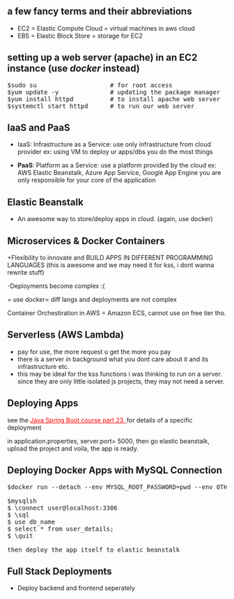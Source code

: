 ## a few fancy terms and their abbreviations

* EC2 = Elastic Compute Cloud = virtual machines in aws cloud
* EBS = Elastic Block Store = storage for EC2

## setting up a web server (apache) in an EC2 instance (use ***docker*** instead)

<pre>
$sudo su                    # for root access
$yum update -y              # updating the package manager
$yum install httpd          # to install apache web server
$systemctl start httpd      # to run our web server
</pre>

## IaaS and PaaS

* IaaS: Infrastructure as a Service: use only infrastructure from cloud provider
    ex: using VM to deploy ur apps/dbs
    you do the most things

* **PaaS**: Platform as a Service: use a platform provided by the cloud
    ex: AWS Elastic Beanstalk, Azure App Service, Google App Engine
    you are only responsible for your core of the application


## Elastic Beanstalk

* An awesome way to store/deploy apps in cloud. (again, use docker)

## Microservices & Docker Containers
+Flexibility to innovate and BUILD APPS IN DIFFERENT PROGRAMMING LANGUAGES (this is awesome and we may need it for kss, i dont wanna rewrite stuff)

-Deployments become complex :(

= use docker= diff langs and deployments are not complex

Container Orchestiration in AWS = Amazon ECS, cannot use on free tier tho.

## Serverless (AWS Lambda)

* pay for use, the more request u get the more you pay <br>
* there is a server in background what you dont care about it and its infrastructure etc.
* this may be ideal for the kss functions i was thinking to run on a server. since they are only little isolated js projects, they may not need a server.

## Deploying Apps
see the <a style="color:red;" href="https://www.udemy.com/course/spring-boot-and-spring-framework-tutorial-for-beginners/">  Java Spring Boot course part 23, </a> for details of a specific deployment  <br>

in application.properties, server.port= 5000, then go elastic beanstalk, upload the project and voila, the app is ready.

## Deploying Docker Apps with MySQL Connection

<pre>
$docker run --detach --env MYSQL_ROOT_PASSWORD=pwd --env OTHER_ENVS= value --name mySql --publish 3306:3306 mysql:8-oracle

$mysqlsh
$ \connect user@localhost:3306
$ \sql
$ use db_name
$ select * from user_details;
$ \quit

then deploy the app itself to elastic beanstalk
</pre>

## Full Stack Deployments
* Deploy backend and frontend seperately